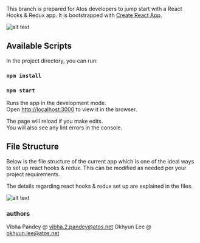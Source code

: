 This branch is prepared for Atos developers to jump start with a React Hooks & Redux app. It is bootstrapped with [Create React App](https://github.com/facebook/create-react-app).

![alt text](https://github.com/Rushikesh-Dhule/React-JS/blob/react-hooks-redux/public/todolist.png)

## Available Scripts

In the project directory, you can run:

### `npm install`

### `npm start`

Runs the app in the development mode.<br>
Open [http://localhost:3000](http://localhost:3000) to view it in the browser.

The page will reload if you make edits.<br>
You will also see any lint errors in the console.

## File Structure

Below is the file structure of the current app which is one of the ideal ways to set up react hooks & redux. This can be modified as needed per your project requirements.

The details regarding react hooks & redux set up are explained in the files.

![alt text](https://github.com/Rushikesh-Dhule/React-JS/blob/react-hooks-redux/public/file-structure.png)


### authors
Vibha Pandey @ vibha.2.pandey@atos.net
Okhyun Lee @ okhyun.lee@atos.net